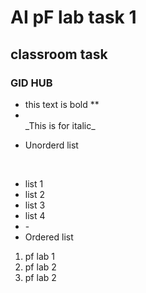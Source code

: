 # AI pF lab task 1
## classroom task
### GID HUB

* this text is bold **
* <br/>
  _This is for italic_
- Unorderd list
<br/>

- list 1
- list 2
- list 3
- list 4
- 
  -<br/>
- Ordered list
  
1. pf lab 1
2. pf lab 2
3. pf lab 2





